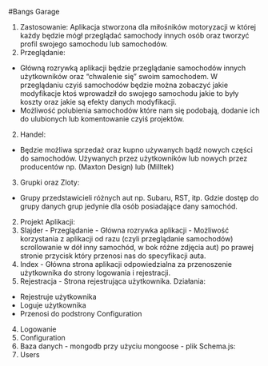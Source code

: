 #Bangs Garage
1. Zastosowanie: 
Aplikacja stworzona dla miłośników motoryzacji w której każdy będzie mógł przeglądać samochody innych osób oraz tworzyć profil swojego samochodu lub samochodów. 
1. Przeglądanie: 
* Główną rozrywką aplikacji będzie przeglądanie samochodów innych użytkowników oraz “chwalenie się” swoim samochodem. W przeglądaniu czyiś samochodów będzie można zobaczyć jakie modyfikacje ktoś wprowadził do swojego samochodu jakie to były koszty oraz jakie są efekty danych modyfikacji.
* Możliwość polubienia samochodów które nam się podobają, dodanie ich do ulubionych lub komentowanie czyiś projektów.
2. Handel: 
* Będzie możliwa sprzedaż oraz kupno używanych bądź nowych części do samochodów. Używanych przez użytkowników lub nowych przez producentów np. (Maxton Design) lub (Milltek)
3. Grupki oraz Zloty: 
* Grupy przedstawicieli różnych aut np. Subaru, RST, itp.
Gdzie dostęp do grupy danych grup jedynie dla osób posiadające dany samochód.
2. Projekt Aplikacji: 
1. Slajder - Przeglądanie - Główna rozrywka aplikacji - Możliwość korzystania z aplikacji od razu (czyli przeglądanie samochodów) scrollowanie w dół inny samochód, w bok różne zdjęcia aut) po prawej stronie przycisk który przenosi nas do specyfikacji auta.
2. Index - Główna strona aplikacji odpowiedzialna za przenoszenie użytkownika do strony logowania i rejestracji.
3. Rejestracja - Strona rejestrująca użytkownika. 
Działania: 
* Rejestruje użytkownika 
* Loguje użytkownika
* Przenosi do podstrony Configuration
4. Logowanie
5. Configuration
3. Baza danych - mongodb przy użyciu mongoose - plik Schema.js: 
1. Users

